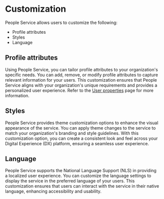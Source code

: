 # Customization

People Service allows users to customize the following:

- Profile attributes
- Styles
- Language

## Profile attributes

Using People Service, you can tailor profile attributes to your organization's specific needs. You can add, remove, or modify profile attributes to capture relevant information for your users. This customization ensures that People Service aligns with your organization's unique requirements and provides a personalized user experience. Refer to the [User properties](../../administration/managing_user_properties/index.md) page for more information.

## Styles

People Service provides theme customization options to enhance the visual appearance of the service. You can apply theme changes to the service to match your organization's branding and style guidelines. With this customization option, you can create a consistent look and feel across your Digital Experience (DX) platform, ensuring a seamless user experience.

## Language

People Service supports the National Language Support (NLS) in providing a localized user experience. You can customize the language settings to display the service in the preferred language of your users. This customization ensures that users can interact with the service in their native language, enhancing accessibility and usability.
